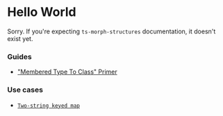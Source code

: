 # Hello World

Sorry.  If you're expecting `ts-morph-structures` documentation, it doesn't exist yet.

### Guides

- ["Membered Type To Class" Primer](./guides/MemberedTypeToClass.md)

### Use cases

- [`Two-string keyed map`](./use-cases/TwoKeyedMap.md)

